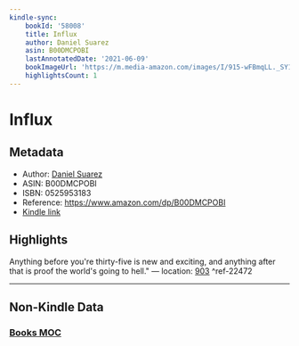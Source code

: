 ```yaml
---
kindle-sync:
    bookId: '58008'
    title: Influx
    author: Daniel Suarez
    asin: B00DMCPOBI
    lastAnnotatedDate: '2021-06-09'
    bookImageUrl: 'https://m.media-amazon.com/images/I/915-wFBmqLL._SY160.jpg'
    highlightsCount: 1
---
```


# Influx

## Metadata

-   Author: [Daniel Suarez](https://www.amazon.comundefined)
-   ASIN: B00DMCPOBI
-   ISBN: 0525953183
-   Reference: https://www.amazon.com/dp/B00DMCPOBI
-   [Kindle link](kindle://book?action=open&asin=B00DMCPOBI)

## Highlights

Anything before you're thirty-five is new and exciting, and anything after that is proof the world's going to hell." — location: [903](kindle://book?action=open&asin=B00DMCPOBI&location=903) ^ref-22472

---

## Non-Kindle Data

### [Books MOC](Books%20MOC.md)
